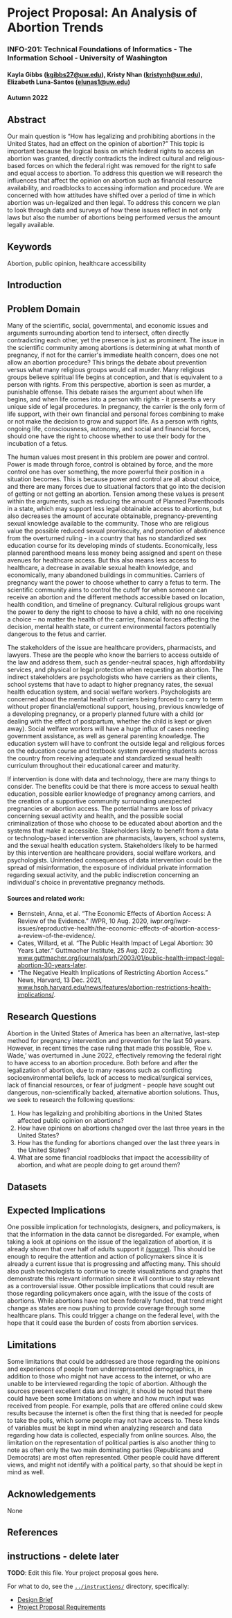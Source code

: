 # Project Proposal: An Analysis of Abortion Trends
### INFO-201: Technical Foundations of Informatics - The Information School - University of Washington
#### Kayla Gibbs (kgibbs27@uw.edu), Kristy Nhan (kristynh@uw.edu), Elizabeth Luna-Santos (elunas1@uw.edu)
#### Autumn 2022

## Abstract
Our main question is “How has legalizing and prohibiting abortions in the United States, had an effect on the opinion of abortion?” This topic is important because the logical basis on which federal rights to access an abortion was granted, directly contradicts the indirect cultural and religious-based forces on which the federal right was removed for the right to safe and equal access to abortion. To address this question we will research the influences that affect the opinion on abortion such as financial resource availability, and roadblocks to accessing information and procedure. We are concerned with how attitudes have shifted over a period of time in which abortion was un-legalized and then legal. To address this concern we plan to look through data and surveys of how these issues reflect in not only laws but also the number of abortions being performed versus the amount legally available.

## Keywords
Abortion, public opinion, healthcare accessibility

## Introduction

## Problem Domain
Many of the scientific, social, governmental, and economic issues and arguments surrounding abortion tend to intersect, often directly contradicting each other, yet the presence is just as prominent. The issue in the scientific community among abortions is determining at what month of pregnancy, if not for the carrier's immediate health concern, does one not allow an abortion procedure? This brings the debate about prevention versus what many religious groups would call murder. Many religious groups believe spiritual life begins at conception, and that is equivalent to a person with rights. From this perspective, abortion is seen as murder, a punishable offense. This debate raises the argument about when life begins, and when life comes into a person with rights - it presents a very unique side of legal procedures. In pregnancy, the carrier is the only form of life support, with their own financial and personal forces combining to make or not make the decision to grow and support life. As a person with rights, ongoing life, consciousness, autonomy, and social and financial forces, should one have the right to choose whether to use their body for the incubation of a fetus.

The human values most present in this problem are power and control. Power is made through force, control is obtained by force, and the more control one has over something, the more powerful their position in a situation becomes. This is because power and control are all about choice, and there are many forces due to situational factors that go into the decision of getting or not getting an abortion. Tension among these values is present within the arguments, such as reducing the amount of Planned Parenthoods in a state, which may support less legal obtainable access to abortions, but also decreases the amount of accurate obtainable, pregnancy-preventing sexual knowledge available to the community. Those who are religious value the possible reduced sexual promiscuity, and promotion of abstinence from the overturned ruling - in a country that has no standardized sex education course for its developing minds of students. Economically, less planned parenthood means less money being assigned and spent on these avenues for healthcare access. But this also means less access to healthcare, a decrease in available sexual health knowledge, and economically, many abandoned buildings in communities. Carriers of pregnancy want the power to choose whether to carry a fetus to term. The scientific community aims to control the cutoff for when someone can receive an abortion and the different methods accessible based on location, health condition, and timeline of pregnancy. Cultural religious groups want the power to deny the right to choose to have a child, with no one receiving a choice – no matter the health of the carrier, financial forces affecting the decision, mental health state, or current environmental factors potentially dangerous to the fetus and carrier.

The stakeholders of the issue are healthcare providers, pharmacists, and lawyers. These are the people who know the barriers to access outside of the law and address them, such as gender-neutral spaces, high affordability services, and physical or legal protection when requesting an abortion. The indirect stakeholders are psychologists who have carriers as their clients, school systems that have to adapt to higher pregnancy rates, the sexual health education system, and social welfare workers. Psychologists are concerned about the mental health of carriers being forced to carry to term without proper financial/emotional support, housing, previous knowledge of a developing pregnancy, or a properly planned future with a child (or dealing with the effect of postpartum, whether the child is kept or given away). Social welfare workers will have a huge influx of cases needing government assistance, as well as general parenting knowledge. The education system will have to confront the outside legal and religious forces on the education course and textbook system preventing students across the country from receiving adequate and standardized sexual health curriculum throughout their educational career and maturity.

If intervention is done with data and technology, there are many things to consider. The benefits could be that there is more access to sexual health education, possible earlier knowledge of pregnancy among carriers, and the creation of a supportive community surrounding unexpected pregnancies or abortion access. The potential harms are loss of privacy concerning sexual activity and health, and the possible social criminalization of those who choose to be educated about abortion and the systems that make it accessible. Stakeholders likely to benefit from a data or technology-based intervention are pharmacists, lawyers, school systems, and the sexual health education system. Stakeholders likely to be harmed by this intervention are healthcare providers, social welfare workers, and psychologists. Unintended consequences of data intervention could be the spread of misinformation, the exposure of individual private information regarding sexual activity, and the public indiscretion concerning an individual's choice in preventative pregnancy methods.

#### Sources and related work:
* Bernstein, Anna, et al. “The Economic Effects of Abortion Access: A Review of the Evidence.” IWPR, 10 Aug. 2020, iwpr.org/iwpr-issues/reproductive-health/the-economic-effects-of-abortion-access-a-review-of-the-evidence/.
* Cates, Willard, et al. “The Public Health Impact of Legal Abortion: 30 Years Later.” Guttmacher Institute, 25 Aug. 2022, www.guttmacher.org/journals/psrh/2003/01/public-health-impact-legal-abortion-30-years-later. 
* “The Negative Health Implications of Restricting Abortion Access.” News, Harvard, 13 Dec. 2021, www.hsph.harvard.edu/news/features/abortion-restrictions-health-implications/.

## Research Questions
Abortion in the United States of America has been an alternative, last-step method for pregnancy intervention and prevention for the last 50 years. However, in recent times the case ruling that made this possible, ‘Roe v. Wade,’ was overturned in June 2022, effectively removing the federal right to have access to an abortion procedure. Both before and after the legalization of abortion, due to many reasons such as conflicting socioenvironmental beliefs, lack of access to medical/surgical services, lack of financial resources, or fear of judgment - people have sought out dangerous, non-scientifically backed, alternative abortion solutions. Thus, we seek to research the following questions:
1. How has legalizing and prohibiting abortions in the United States affected public opinion on abortions?
2. How have opinions on abortions changed over the last three years in the United States?
3. How has the funding for abortions changed over the last three years in the United States?
4. What are some financial roadblocks that impact the accessibility of abortion, and what are people doing to get around them?


## Datasets

## Expected Implications
One possible implication for technologists, designers, and policymakers, is that the information in the data cannot be disregarded. For example, when taking a look at opinions on the issue of the legalization of abortion, it is already shown that over half of adults support it [(source)](www.pewresearch.org/religion/fact-sheet/public-opinion-on-abortion/). This should be enough to require the attention and action of policymakers since it is already a current issue that is progressing and affecting many. This should also push technologists to continue to create visualizations and graphs that demonstrate this relevant information since it will continue to stay relevant as a controversial issue. Other possible implications that could result are those regarding policymakers once again, with the issue of the costs of abortions. While abortions have not been federally funded, that trend might change as states are now pushing to provide coverage through some healthcare plans. This could trigger a change on the federal level, with the hope that it could ease the burden of costs from abortion services.

## Limitations
Some limitations that could be addressed are those regarding the opinions and experiences of people from underrepresented demographics, in addition to those who might not have access to the internet, or who are unable to be interviewed regarding the topic of abortion. Although the sources present excellent data and insight, it should be noted that there could have been some limitations on where and how much input was received from people. For example, polls that are offered online could skew results because the internet is often the first thing that is needed for people to take the polls, which some people may not have access to. These kinds of variables must be kept in mind when analyzing research and data regarding how data is collected, especially from online sources. Also, the limitation on the representation of political parties is also another thing to note as often only the two main dominating parties (Republicans and Democrats) are most often represented. Other people could have different views, and might not identify with a political party, so that should be kept in mind as well.

## Acknowledgements
None

## References



## instructions - delete later
**TODO**: Edit this file. Your project proposal goes here.

For what to do, see the [`../instructions/`](../instructions/) directory, specifically:

* [Design Brief](../instructions/project-design-brief.pdf)
* [Project Proposal Requirements](../instructions/p01-proposal-requirements.md)
